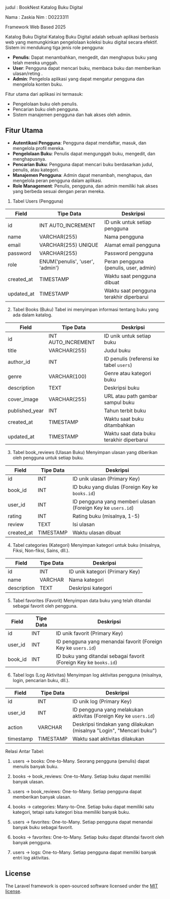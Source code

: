 judul : BookNest Katalog Buku Digital

Nama : Zaskia
Nim  : D0223311


Framework Web Based
2025

Katalog Buku Digital
Katalog Buku Digital adalah sebuah aplikasi berbasis web yang memungkinkan pengelolaan koleksi buku digital secara efektif. Sistem ini mendukung tiga jenis role pengguna:

- **Penulis**: Dapat menambahkan, mengedit, dan menghapus buku yang telah mereka unggah.
- **User**: Pengguna  dapat mencari buku, membaca buku dan memberikan ulasan/reting .
- **Admin**: Pengelola aplikasi yang dapat mengatur pengguna dan mengelola konten buku.

Fitur utama dari aplikasi ini termasuk:
- Pengelolaan buku oleh penulis.
- Pencarian buku oleh pengguna.
- Sistem manajemen pengguna dan hak akses oleh admin.

## Fitur Utama

- **Autentikasi Pengguna**: Pengguna dapat mendaftar, masuk, dan mengelola profil mereka.
- **Pengelolaan Buku**: Penulis dapat mengunggah buku, mengedit, dan menghapusnya.
- **Pencarian Buku**: Pengguna dapat mencari buku berdasarkan judul, penulis, atau kategori.
- **Manajemen Pengguna**: Admin dapat menambah, menghapus, dan mengelola peran pengguna dalam aplikasi.
- **Role Management**: Penulis, pengguna, dan admin memiliki hak akses yang berbeda sesuai dengan peran mereka.

1. Tabel Users (Pengguna)

| **Field**   | **Tipe Data**                    | **Deskripsi**                                |
| ----------- | -------------------------------- | -------------------------------------------- |
| id          | INT AUTO\_INCREMENT              | ID unik untuk setiap pengguna                |
| name        | VARCHAR(255)                     | Nama pengguna                                |
| email       | VARCHAR(255) UNIQUE              | Alamat email pengguna                        |
| password    | VARCHAR(255)                     | Password pengguna                            |
| role        | ENUM('penulis', 'user', 'admin') | Peran pengguna (penulis, user, admin)        |
| created\_at | TIMESTAMP                        | Waktu saat pengguna dibuat                   |
| updated\_at | TIMESTAMP                        | Waktu saat pengguna terakhir diperbarui      |


2. Tabel Books (Buku)
Tabel ini menyimpan informasi tentang buku yang ada dalam katalog.

| **Field**       | **Tipe Data**       | **Deskripsi**                            |
| --------------- | ------------------- | ---------------------------------------- |
| id              | INT AUTO\_INCREMENT | ID unik untuk setiap buku                |
| title           | VARCHAR(255)        | Judul buku                               |
| author\_id      | INT                 | ID penulis (referensi ke tabel `users`)  |
| genre           | VARCHAR(100)        | Genre atau kategori buku                 |
| description     | TEXT                | Deskripsi buku                           |
| cover\_image    | VARCHAR(255)        | URL atau path gambar sampul buku         |
| published\_year | INT                 | Tahun terbit buku                        |
| created\_at     | TIMESTAMP           | Waktu saat buku ditambahkan              |
| updated\_at     | TIMESTAMP           | Waktu saat data buku terakhir diperbarui |


3. Tabel book_reviews (Ulasan Buku)
Menyimpan ulasan yang diberikan oleh pengguna untuk setiap buku.

| **Field**    | **Tipe Data** | **Deskripsi**                                               |
| ------------ | ------------- | ----------------------------------------------------------- |
| id           | INT           | ID unik ulasan (Primary Key)                                |
| book_id      | INT           | ID buku yang diulas (Foreign Key ke `books.id`)             |
| user_id      | INT           | ID pengguna yang memberi ulasan (Foreign Key ke `users.id`) |
| rating       | INT           | Rating buku (misalnya, 1-5)                                 |
| review       | TEXT          | Isi ulasan                                                  |
| created_at   | TIMESTAMP     | Waktu ulasan dibuat                                         |


4. Tabel categories (Kategori)
Menyimpan kategori untuk buku (misalnya, Fiksi, Non-fiksi, Sains, dll.).

| **Field**     | **Tipe Data** | **Deskripsi**                  |
| ------------- | ------------- | ------------------------------ |
| id            | INT           | ID unik kategori (Primary Key) |
| name          | VARCHAR       | Nama kategori                  |
| description   | TEXT          | Deskripsi kategori             |


5. Tabel favorites (Favorit)
Menyimpan data buku yang telah ditandai sebagai favorit oleh pengguna.

| **Field** | **Tipe Data** | **Deskripsi**                                                     |
| --------- | ------------- | ----------------------------------------------------------------- |
| id        | INT           | ID unik favorit (Primary Key)                                     |
| user_id   | INT           | ID pengguna yang menandai favorit (Foreign Key ke `users.id`)     |
| book_id   | INT           | ID buku yang ditandai sebagai favorit (Foreign Key ke `books.id`) |


6. Tabel logs (Log Aktivitas)
Menyimpan log aktivitas pengguna (misalnya, login, pencarian buku, dll.).

| **Field**   | **Tipe Data** | **Deskripsi**                                                        |
| ----------- | ------------- | -------------------------------------------------------------------- |
| id          | INT           | ID unik log (Primary Key)                                            |
| user_id     | INT           | ID pengguna yang melakukan aktivitas (Foreign Key ke `users.id`)     |
| action      | VARCHAR       | Deskripsi tindakan yang dilakukan (misalnya "Login", "Mencari buku") |
| timestamp   | TIMESTAMP     | Waktu saat aktivitas dilakukan                                       |



Relasi Antar Tabel: 
1. users → books: One-to-Many. Seorang pengguna (penulis) dapat menulis banyak buku.
 
2. books → book_reviews: One-to-Many. Setiap buku dapat memiliki banyak ulasan.

3. users → book_reviews: One-to-Many. Setiap pengguna dapat memberikan banyak ulasan.

4. books → categories: Many-to-One. Setiap buku dapat memiliki satu kategori, tetapi satu kategori bisa  memiliki banyak buku.

5. users → favorites: One-to-Many. Setiap pengguna dapat menandai banyak buku sebagai favorit.

6. books → favorites: One-to-Many. Setiap buku dapat ditandai favorit oleh banyak pengguna.

7. users → logs: One-to-Many. Setiap pengguna dapat memiliki banyak entri log aktivitas.


## License

The Laravel framework is open-sourced software licensed under the [MIT license](https://opensource.org/licenses/MIT).
